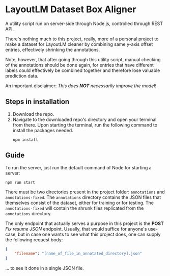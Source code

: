 # LayoutLM Dataset Box Aligner

A utility script run on server-side through Node.js, controlled through REST API.

There's nothing much to this project, really, more of a personal project to make a dataset for LayoutLM cleaner by combining same y-axis offset entries, effectively shrinking the annotations. 

Note, however, that after going through this utility script, manual checking of the annotations should be done again, for entries that have different labels could effectively be combined together and therefore lose valuable prediction data.

An important disclaimer:
*This does **NOT** necessarily improve the model!*

## Steps in installation

1. Download the repo.
2. Navigate to the downloaded repo's directory and open your terminal from there. Upon starting the terminal, run the following command to install the packages needed.
	```
	npm install
	```

## Guide

To run the server, just run the default command of Node for starting a server:
```
npm run start
```

There must be two directories present in the project folder: `annotations` and `annotations-fixed`. The `annotations` directory contains the JSON files that themselves consist of the dataset, either for training or for testing. The `annotations-fixed` will contain the shrunk files replicated from the `annotations` directory.

The only endpoint that actually serves a purpose in this project is the **POST** *Fix resume JSON* endpoint. Usually, that would suffice for anyone's use-case, but in case one wants to see what this project does, one can supply the following request body:

```json
{
	"filename": "[name_of_file_in_annotated_directory].json"
}
```

... to see it done in a single JSON file.